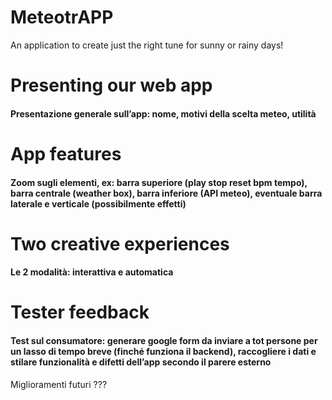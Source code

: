 # MeteotrAPP
An application to create just the right tune for sunny or rainy days!

<h1>
  Presenting our web app
</h1>
<h4> 
  ⁠Presentazione generale sull’app: nome, motivi della scelta meteo, utilità
</h4>
<h1>
 App features
</h1>
<h4> 
 ⁠⁠Zoom sugli elementi, ex: barra superiore (play stop reset bpm tempo), barra centrale  (weather box), barra inferiore (API meteo), eventuale barra laterale e verticale (possibilmente effetti)
</h4>
<h1>
  Two creative experiences
</h1>
<h4> 
  Le 2 modalità: interattiva e automatica 
</h4>
<h1>
  Tester feedback
</h1>
<h4> 
  ⁠⁠Test sul consumatore: generare google form da inviare a tot persone per un lasso di tempo breve (finché funziona il backend), raccogliere i dati e stilare funzionalità e difetti dell’app secondo il parere esterno
</h4>



⁠⁠Miglioramenti futuri ???
